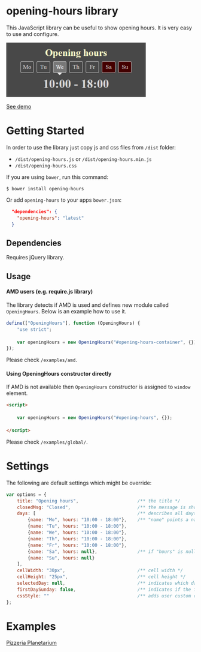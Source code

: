 # opening-hours library

This JavaScript library can be useful to show opening hours. It is very easy to use and configure.

![Example](/images/example.png)

[See demo](http://lukasz-si.github.io/opening-hours/)

# Getting Started

In order to use the library just copy js and css files from `/dist` folder:
 * `/dist/opening-hours.js` or `/dist/opening-hours.min.js`
 * `/dist/opening-hours.css`

If you are using `bower`, run this command:

```
$ bower install opening-hours
```

Or add `opening-hours` to your apps `bower.json`:

```json
  "dependencies": {
    "opening-hours": "latest"
  }
```

## Dependencies

Requires jQuery library.

## Usage

#### AMD users (e.g. require.js library)

The library detects if AMD is used and defines new module called `OpeningHours`. Below is an example how to use it.

```javascript
define(["OpeningHours"], function (OpeningHours) {
    "use strict";

    var openingHours = new OpeningHours("#opening-hours-container", {});
});
```

Please check `/examples/amd`.

#### Using OpeningHours constructor directly

If AMD is not available then `OpeningHours` constructor is assigned to `window` element.

```html
<script>

    var openingHours = new OpeningHours("#opening-hours", {});

</script>
```

Please check `/examples/global/`.

# Settings

The following are default settings which might be override:

```javascript
var options = {
    title: "Opening hours",                      /** the title */
    closedMsg: "Closed",                         /** the message is shown when "hours" property is null */
    days: [                                      /** describes all days of a week */
        {name: "Mo", hours: "10:00 - 18:00"},    /** "name" points a name of a day */
        {name: "Tu", hours: "10:00 - 18:00"},
        {name: "We", hours: "10:00 - 18:00"},
        {name: "Th", hours: "10:00 - 18:00"},
        {name: "Fr", hours: "10:00 - 18:00"},
        {name: "Sa", hours: null},               /** if "hours" is null then "closedMsg" is shown */
        {name: "Su", hours: null}
    ],
    cellWidth: "30px",                           /** cell width */
    cellHeight: "25px",                          /** cell height */
    selectedDay: null,                           /** indicates which day should be selected on start, Sunday is 0, Monday is 1, etc. */
    firstDaySunday: false,                       /** indicates if the first day of a week is Sunday */
    cssStyle: ""                                 /** adds user custom css selector just to easily override default styles */
};
```

# Examples

[Pizzeria Planetarium](http://pizzeriaplanetarium.pl)

